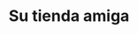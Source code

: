 ---
title: "Su tienda amiga"
url: /ciudad-satelite/su-tienda-amiga-avenida-jose-agustin/
shop: Lebensmittel
---